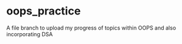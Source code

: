 # oops_practice
A file branch to upload my progress of topics within OOPS and also incorporating DSA
